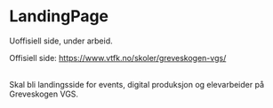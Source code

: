 # LandingPage
Uoffisiell side, under arbeid. <br>

Offisiell side: https://www.vtfk.no/skoler/greveskogen-vgs/

<br>
Skal bli landingsside for events, digital produksjon og elevarbeider på Greveskogen VGS.



